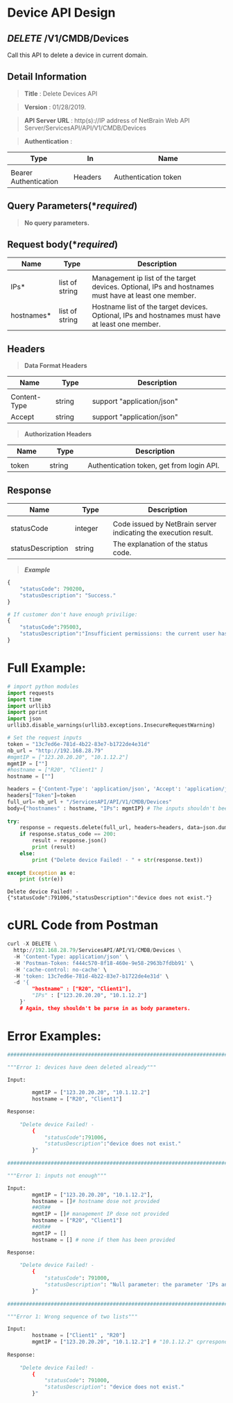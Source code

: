 
# Device API Design

## ***DELETE*** /V1/CMDB/Devices
Call this API to delete a device in current domain.

## Detail Information

> **Title** : Delete Devices API<br>

> **Version** : 01/28/2019.

> **API Server URL** : http(s)://IP address of NetBrain Web API Server/ServicesAPI/API/V1/CMDB/Devices

> **Authentication** : 

|**Type**|**In**|**Name**|
|------|------|------|
|<img width=100/>|<img width=100/>|<img width=500/>|
|Bearer Authentication| Headers | Authentication token | 

## Query Parameters(****required***)

>**No query parameters.**


## Request body(****required***)

|**Name**|**Type**|**Description**|
|------|------|------|
|<img width=100/>|<img width=100/>|<img width=500/>|
|IPs* | list of string  | Management ip list of the target devices. Optional, IPs and hostnames must have at least one member. |
|hostnames* | list of string  | Hostname list of the target devices. Optional, IPs and hostnames must have at least one member. |

## Headers

> **Data Format Headers**

|**Name**|**Type**|**Description**|
|------|------|------|
|<img width=100/>|<img width=100/>|<img width=500/>|
| Content-Type | string  | support "application/json" |
| Accept | string  | support "application/json" |

> **Authorization Headers**

|**Name**|**Type**|**Description**|
|------|------|------|
|<img width=100/>|<img width=100/>|<img width=500/>|
| token | string  | Authentication token, get from login API. |

## Response

|**Name**|**Type**|**Description**|
|------|------|------|
|<img width=100/>|<img width=100/>|<img width=500/>|
|statusCode| integer | Code issued by NetBrain server indicating the execution result.  |
|statusDescription| string | The explanation of the status code. |

> ***Example***


```python
{
    "statusCode": 790200,
    "statusDescription": "Success."
}

# If customer don't have enough privilige:
{
    "statusCode":795003,
    "statusDescription":"Insufficient permissions: the current user has insufficient permissions to perform the requested operation. The user has no tenant or domain access permission.sharePolicyManagement"
}
```

# Full Example:


```python
# import python modules 
import requests
import time
import urllib3
import pprint
import json
urllib3.disable_warnings(urllib3.exceptions.InsecureRequestWarning)

# Set the request inputs
token = "13c7ed6e-781d-4b22-83e7-b1722de4e31d"
nb_url = "http://192.168.28.79"
#mgmtIP = ["123.20.20.20", "10.1.12.2"]
mgmtIP = [""]
#hostname = ["R20", "Client1" ]
hostname = [""]

headers = {'Content-Type': 'application/json', 'Accept': 'application/json'}
headers["Token"]=token
full_url= nb_url + "/ServicesAPI/API/V1/CMDB/Devices"
body={"hostnames" : hostname, "IPs": mgmtIP} # The inputs shouldn't been put in body parameters. 
    
try:
    response = requests.delete(full_url, headers=headers, data=json.dumps(body), verify=False)
    if response.status_code == 200:
        result = response.json()
        print (result)
    else:
        print ("Delete device Failed! - " + str(response.text))
    
except Exception as e:
    print (str(e)) 
```

    Delete device Failed! - {"statusCode":791006,"statusDescription":"device does not exist."}
    

# cURL Code from Postman


```python
curl -X DELETE \
  http://192.168.28.79/ServicesAPI/API/V1/CMDB/Devices \
  -H 'Content-Type: application/json' \
  -H 'Postman-Token: f444c570-8f18-460e-9e58-2963b7fdbb91' \
  -H 'cache-control: no-cache' \
  -H 'token: 13c7ed6e-781d-4b22-83e7-b1722de4e31d' \
  -d '{
        "hostname" : ["R20", "Client1"],
        "IPs" : ["123.20.20.20", "10.1.12.2"]
    }' 
    # Again, they shouldn't be parse in as body parameters.
```

# Error Examples:


```python
###################################################################################################################    

"""Error 1: devices have deen deleted already"""

Input:
    
        mgmtIP = ["123.20.20.20", "10.1.12.2"]
        hostname = ["R20", "Client1"]

Response:
    
    "Delete device Failed! - 
        {
            "statusCode":791006,
            "statusDescription":"device does not exist."
        }"
        
###################################################################################################################    

"""Error 1: inputs not enough"""

Input:
        mgmtIP = ["123.20.20.20", "10.1.12.2"],
        hostname = []# hostname dose not provided
        ##OR##
        mgmtIP = []# management IP dose not provided
        hostname = ["R20", "Client1"]
        ##OR##
        mgmtIP = []
        hostname = [] # none if them has been provided

Response:
    
    "Delete device Failed! - 
        {
            "statusCode": 791000,
            "statusDescription": "Null parameter: the parameter 'IPs and hostnames' cannot be null."
        }"
        
###################################################################################################################    

"""Error 1: Wrong sequence of two lists"""

Input:
        hostname = ["Client1" , "R20"]
        mgmtIP = ["123.20.20.20", "10.1.12.2"] # "10.1.12.2" cprresponde to "Client1", "123.20.20.20" corresponde to "R20".
         
Response:
    
    "Delete device Failed! - 
        {
            "statusCode": 791000,
            "statusDescription": "device does not exist."
        }"
```
